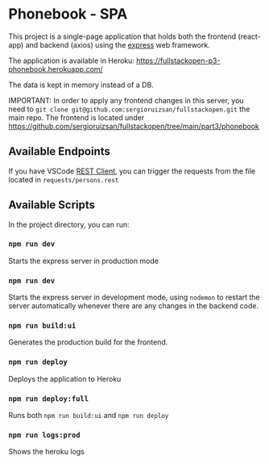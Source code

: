 # Phonebook - SPA

This project is a single-page application that holds both the frontend (react-app) and backend (axios) using the [express](http://expressjs.com/) web framework.

The application is available in Heroku: https://fullstackopen-p3-phonebook.herokuapp.com/

The data is kept in memory instead of a DB.

IMPORTANT: In order to apply any frontend changes in this server, you need to `git clone git@github.com:sergioruizsan/fullstackopen.git` the main repo. The frontend is located under https://github.com/sergioruizsan/fullstackopen/tree/main/part3/phonebook

## Available Endpoints

If you have VSCode [REST Client](https://marketplace.visualstudio.com/items?itemName=humao.rest-client), you can trigger the requests from the file located in `requests/persons.rest`

## Available Scripts

In the project directory, you can run:

### `npm run dev`
Starts the express server in production mode


### `npm run dev`
Starts the express server in development mode,
using `nodemon` to restart the server automatically whenever there are any changes in the backend code.

### `npm run build:ui`
Generates the production build for the frontend.

### `npm run deploy`
Deploys the application to Heroku

### `npm run deploy:full`
Runs both `npm run build:ui` and `npm run deploy`

### `npm run logs:prod`
Shows the heroku logs